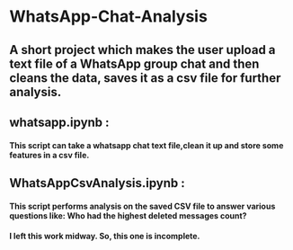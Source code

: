 # WhatsApp-Chat-Analysis

## A short project which makes the user upload a text file of a WhatsApp group chat and then cleans the data, saves it as a csv file for further analysis.

## whatsapp.ipynb :
#### This script can take a whatsapp chat text file,clean it up and store some features in a csv file.

## WhatsAppCsvAnalysis.ipynb :
#### This script performs analysis on the saved CSV file to answer various questions like: Who had the highest deleted messages count? 
#### I left this work midway. So, this one is incomplete.
